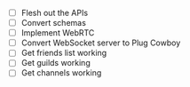 - [ ] Flesh out the APIs
- [ ] Convert schemas 
- [ ] Implement WebRTC
- [ ] Convert WebSocket server to Plug Cowboy
- [ ] Get friends list working
- [ ] Get guilds working
- [ ] Get channels working